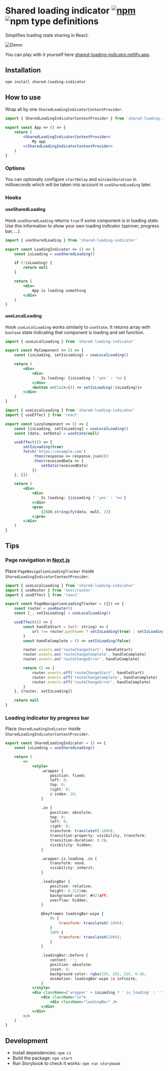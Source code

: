 # Shared loading indicator [![npm](https://img.shields.io/npm/v/shared-loading-indicator.svg)](https://www.npmjs.com/package/shared-loading-indicator) ![npm type definitions](https://img.shields.io/npm/types/shared-loading-indicator.svg)

Simplifies loading state sharing in React.

![Demo](https://raw.githubusercontent.com/FilipChalupa/shared-loading-indicator/HEAD/screencast.gif)

You can play with it yourself here [shared-loading-indicator.netlify.app](https://shared-loading-indicator.netlify.app).

## Installation

```bash
npm install shared-loading-indicator
```

## How to use

Wrap all by one `SharedLoadingIndicatorContextProvider`.

```jsx
import { SharedLoadingIndicatorContextProvider } from 'shared-loading-indicator'

export const App => () => {
	return (
		<SharedLoadingIndicatorContextProvider>
			My app
		</SharedLoadingIndicatorContextProvider>
	)
}
```

### Options

You can optionally configure `startDelay` and `minimalDuration` in milliseconds which will be taken into account in `useSharedLoading` later.

### Hooks

#### useSharedLoading

Hook `useSharedLoading` returns `true` if some component is in loading state. Use this information to show your own loading indicator (spinner, progress bar, …).

```jsx
import { useSharedLoading } from 'shared-loading-indicator'

export const LoadingIndicator => () => {
	const isLoading = useSharedLoading()

	if (!isLoading) {
		return null
	}

	return (
		<div>
			App is loading something
		</div>
	)
}
```

#### useLocalLoading

Hook `useLocalLoading` works similarly to `useState`. It returns array with `boolean` state indicating that component is loading and set function.

```jsx
import { useLocalLoading } from 'shared-loading-indicator'

export const MyComponent => () => {
	const [isLoading, setIsLoading] = useLocalLoading()

	return (
		<div>
			<div>
				Is loading: {isLoading ? 'yes' : 'no'}
			</div>
			<button onClick={() => setIsLoading(!isLoading)}>
		</div>
	)
}
```

```jsx
import { useLocalLoading } from 'shared-loading-indicator'
import { useEffect } from 'react'

export const LazyComponent => () => {
	const [isLoading, setIsLoading] = useLocalLoading()
	const [data, setData] = useState(null)

	useEffect(() => {
		setIsLoading(true)
		fetch('https://example.com')
			.then(response => response.json())
			.then(receivedData => {
				setData(receivedData)
			})
	}, [])

	return (
		<div>
			<div>
				Is loading: {isLoading ? 'yes' : 'no'}
			</div>
			<pre>
				{JSON.stringify(data, null, 2)}
			</pre>
		</div>
	)
}
```

## Tips

### Page navigation in [Next.js](https://nextjs.org/)

Place `PageNavigationLoadingTracker` inside `SharedLoadingIndicatorContextProvider`.

```jsx
import { useLocalLoading } from 'shared-loading-indicator'
import { useRouter } from 'next/router'
import { useEffect } from 'react'

export const PageNavigationLoadingTracker = ({}) => {
	const router = useRouter()
	const [_, setIsLoading] = useLocalLoading()

	useEffect(() => {
		const handleStart = (url: string) => {
			url !== router.pathname ? setIsLoading(true) : setIsLoading(false)
		}
		const handleComplete = () => setIsLoading(false)

		router.events.on('routeChangeStart', handleStart)
		router.events.on('routeChangeComplete', handleComplete)
		router.events.on('routeChangeError', handleComplete)

		return () => {
			router.events.off('routeChangeStart', handleStart)
			router.events.off('routeChangeComplete', handleComplete)
			router.events.off('routeChangeError', handleComplete)
		}
	}, [router, setIsLoading])

	return null
}
```

### Loading indicator by progress bar

Place `SharedLoadingIndicator` inside `SharedLoadingIndicatorContextProvider`.

```jsx
export const SharedLoadingIndicator = () => {
	const isLoading = useSharedLoading()

	return (
		<>
			<style>
				.wrapper {
					position: fixed;
					left: 0;
					top: 0;
					right: 0;
					z-index: 10;
				}

				.in {
					position: absolute;
					top: 0;
					left: 0;
					right: 0;
					transform: translateY(-100%);
					transition-property: visibility, transform;
					transition-duration: 0.2s;
					visibility: hidden;
				}

				.wrapper.is_loading .in {
					transform: none;
					visibility: inherit;
				}

				.loadingBar {
					position: relative;
					height: 0.3125em;
					background-color: #027aff;
					overflow: hidden;
				}

				@keyframes loadingBar-wipe {
					0% {
						transform: translateX(-100%);
					}
					100% {
						transform: translateX(100%);
					}
				}

				.loadingBar::before {
					content: '';
					position: absolute;
					inset: 0;
					background-color: rgba(255, 255, 255, 0.4);
					animation: loadingBar-wipe 1s infinite;
				}
			</style>
			<div className={'wrapper' + isLoading ? ' is_loading' : ''}>
				<div className="in">
					<div className="loadingBar" />
				</div>
			</div>
		</>
	)
}
```

## Development

- Install dependencies: `npm ci`
- Build the package: `npm start`
- Run Storybook to check it works: `npm run storybook`
